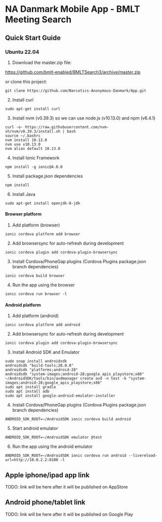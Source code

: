 # NA Danmark Mobile App - BMLT Meeting Search

## Quick Start Guide

### Ubuntu 22.04

1. Download the master.zip file:

https://github.com/bmlt-enabled/BMLTSearch3/archive/master.zip

or clone this project:

```
git clone https://github.com/Narcotics-Anonymous-Danmark/App.git
```

2. Install curl

```
sudo apt-get install curl
```

3. Install nvm (v0.39.3) so we can use node.js (v10.13.0) and npm (v6.4.1)

```
curl -o- https://raw.githubusercontent.com/nvm-sh/nvm/v0.39.3/install.sh | bash
source ~/.bashrc
nvm install 10.13.0
nvm use v10.13.0 
nvm alias default 10.13.0
```

4. Install Ionic Framework

```
npm install -g ionic@4.0.0
```

5. Install package.json dependencies

```
npm install
```

6. Install Java

```
sudo apt-get install openjdk-8-jdk
```

#### Browser platform

1. Add platform (browser)

```
ionic cordova platform add browser
```

2. Add browsersync for auto-refresh during development

```
ionic cordova plugin add cordova-plugin-browsersync
```

3. Install Cordova/PhoneGap plugins (Cordova Plugins package.json branch dependencies)

```
ionic cordova build browser
```

4. Run the app using the browser

```
ionic cordova run browser -l
```

#### Android platform

1. Add platform (android)

```
ionic cordova platform add android
```

2. Add browsersync for auto-refresh during development

```
ionic cordova plugin add cordova-plugin-browsersync
```

3. Install Android SDK and Emulator

```
sudo snap install androidsdk
androidsdk "build-tools;28.0.0"
androidsdk "platforms;android-28"
androidsdk "system-images;android-28;google_apis_playstore;x86"
~/AndroidSDK/tools/bin/avdmanager create avd -n test -k "system-images;android-28;google_apis_playstore;x86"
sudo apt install gradle
sudo apt install adb
sudo apt install google-android-emulator-installer
```

4. Install Cordova/PhoneGap plugins (Cordova Plugins package.json branch dependencies)

```
ANDROID_SDK_ROOT=~/AndroidSDK ionic cordova build android
```

5. Start android emulator

```
ANDROID_SDK_ROOT=~/AndroidSDK emulator @test
```

6. Run the app using the android emulator

```
ANDROID_SDK_ROOT=~/AndroidSDK ionic cordova run android --livereload-url=http://10.0.2.2:8100 -l
```


## Apple iphone/ipad app link

TODO: link will be here after it will be published on AppStore

## Android phone/tablet link

TODO: link will be here after it will be published on Google Play